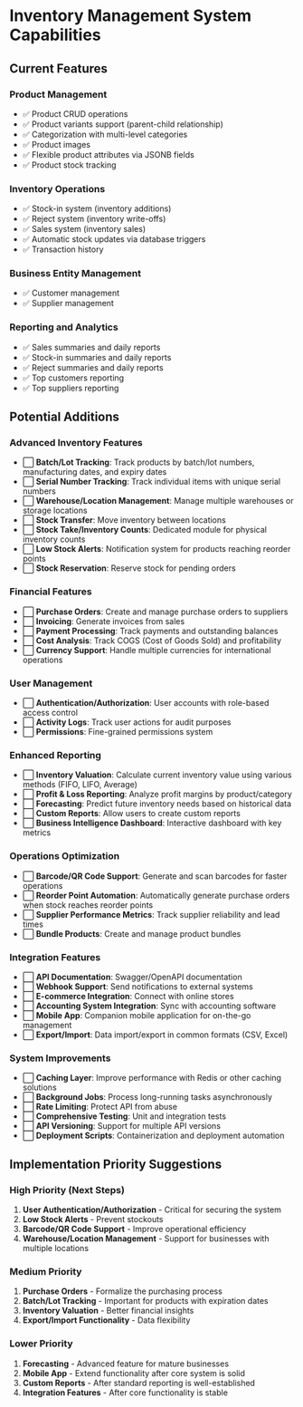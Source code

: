 # Inventory Management System Capabilities

## Current Features

### Product Management
- ✅ Product CRUD operations
- ✅ Product variants support (parent-child relationship)
- ✅ Categorization with multi-level categories
- ✅ Product images
- ✅ Flexible product attributes via JSONB fields
- ✅ Product stock tracking

### Inventory Operations
- ✅ Stock-in system (inventory additions)
- ✅ Reject system (inventory write-offs)
- ✅ Sales system (inventory sales)
- ✅ Automatic stock updates via database triggers
- ✅ Transaction history

### Business Entity Management
- ✅ Customer management
- ✅ Supplier management

### Reporting and Analytics
- ✅ Sales summaries and daily reports
- ✅ Stock-in summaries and daily reports
- ✅ Reject summaries and daily reports
- ✅ Top customers reporting
- ✅ Top suppliers reporting

## Potential Additions

### Advanced Inventory Features
- ⬜ **Batch/Lot Tracking**: Track products by batch/lot numbers, manufacturing dates, and expiry dates
- ⬜ **Serial Number Tracking**: Track individual items with unique serial numbers
- ⬜ **Warehouse/Location Management**: Manage multiple warehouses or storage locations
- ⬜ **Stock Transfer**: Move inventory between locations
- ⬜ **Stock Take/Inventory Counts**: Dedicated module for physical inventory counts
- ⬜ **Low Stock Alerts**: Notification system for products reaching reorder points
- ⬜ **Stock Reservation**: Reserve stock for pending orders

### Financial Features
- ⬜ **Purchase Orders**: Create and manage purchase orders to suppliers
- ⬜ **Invoicing**: Generate invoices from sales
- ⬜ **Payment Processing**: Track payments and outstanding balances
- ⬜ **Cost Analysis**: Track COGS (Cost of Goods Sold) and profitability
- ⬜ **Currency Support**: Handle multiple currencies for international operations

### User Management
- ⬜ **Authentication/Authorization**: User accounts with role-based access control
- ⬜ **Activity Logs**: Track user actions for audit purposes
- ⬜ **Permissions**: Fine-grained permissions system

### Enhanced Reporting
- ⬜ **Inventory Valuation**: Calculate current inventory value using various methods (FIFO, LIFO, Average)
- ⬜ **Profit & Loss Reporting**: Analyze profit margins by product/category
- ⬜ **Forecasting**: Predict future inventory needs based on historical data
- ⬜ **Custom Reports**: Allow users to create custom reports
- ⬜ **Business Intelligence Dashboard**: Interactive dashboard with key metrics

### Operations Optimization
- ⬜ **Barcode/QR Code Support**: Generate and scan barcodes for faster operations
- ⬜ **Reorder Point Automation**: Automatically generate purchase orders when stock reaches reorder points
- ⬜ **Supplier Performance Metrics**: Track supplier reliability and lead times
- ⬜ **Bundle Products**: Create and manage product bundles

### Integration Features
- ⬜ **API Documentation**: Swagger/OpenAPI documentation
- ⬜ **Webhook Support**: Send notifications to external systems
- ⬜ **E-commerce Integration**: Connect with online stores
- ⬜ **Accounting System Integration**: Sync with accounting software
- ⬜ **Mobile App**: Companion mobile application for on-the-go management
- ⬜ **Export/Import**: Data import/export in common formats (CSV, Excel)

### System Improvements
- ⬜ **Caching Layer**: Improve performance with Redis or other caching solutions
- ⬜ **Background Jobs**: Process long-running tasks asynchronously
- ⬜ **Rate Limiting**: Protect API from abuse
- ⬜ **Comprehensive Testing**: Unit and integration tests
- ⬜ **API Versioning**: Support for multiple API versions
- ⬜ **Deployment Scripts**: Containerization and deployment automation

## Implementation Priority Suggestions

### High Priority (Next Steps)
1. **User Authentication/Authorization** - Critical for securing the system
2. **Low Stock Alerts** - Prevent stockouts
3. **Barcode/QR Code Support** - Improve operational efficiency 
4. **Warehouse/Location Management** - Support for businesses with multiple locations

### Medium Priority
1. **Purchase Orders** - Formalize the purchasing process
2. **Batch/Lot Tracking** - Important for products with expiration dates
3. **Inventory Valuation** - Better financial insights
4. **Export/Import Functionality** - Data flexibility

### Lower Priority
1. **Forecasting** - Advanced feature for mature businesses
2. **Mobile App** - Extend functionality after core system is solid
3. **Custom Reports** - After standard reporting is well-established
4. **Integration Features** - After core functionality is stable
